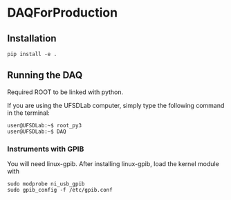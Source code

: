 # DAQForProduction

## Installation

```
pip install -e .
```

## Running the DAQ

Required ROOT to be linked with python.

If you are using the UFSDLab computer, simply type the following command in the terminal:

```
user@UFSDLab:~$ root_py3
user@UFSDLab:~$ DAQ
```

### Instruments with GPIB

You will need linux-gpib. After installing linux-gpib, load the kernel module with

```
sudo modprobe ni_usb_gpib
sudo gpib_config -f /etc/gpib.conf
```
